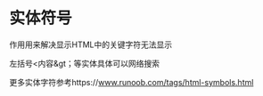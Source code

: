 # 实体符号

作用用来解决显示HTML中的关键字符无法显示

左括号&lt;内容&gt；等实体具体可以网络搜索

更多实体字符参考https://www.runoob.com/tags/html-symbols.html

